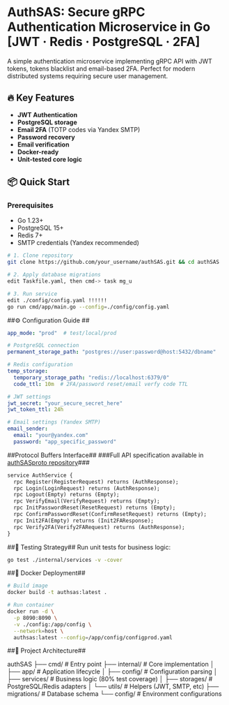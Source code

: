 # AuthSAS: Secure gRPC Authentication Microservice in Go [JWT · Redis · PostgreSQL · 2FA]

A simple authentication microservice implementing gRPC API with JWT tokens, tokens blacklist and email-based 2FA. Perfect for modern distributed systems requiring secure user management.

## 🔥 Key Features

- **JWT Authentication**
- **PostgreSQL storage**
- **Email 2FA** (TOTP codes via Yandex SMTP)
- **Password recovery**
- **Email verification**
- **Docker-ready**
- **Unit-tested core logic**

## 📦 Quick Start

### Prerequisites
- Go 1.23+
- PostgreSQL 15+
- Redis 7+
- SMTP credentials (Yandex recommended)

```bash
# 1. Clone repository
git clone https://github.com/your_username/authSAS.git && cd authSAS

# 2. Apply database migrations
edit Taskfile.yaml, then cmd-> task mg_u

# 3. Run service
edit ./config/config.yaml !!!!!!
go run cmd/app/main.go --config=./config/config.yaml
```

##⚙️ Configuration Guide ##
```yaml
app_mode: "prod"  # test/local/prod

# PostgreSQL connection
permanent_storage_path: "postgres://user:password@host:5432/dbname"

# Redis configuration
temp_storage:
  temporary_storage_path: "redis://localhost:6379/0"
  code_ttl: 10m  # 2FA/password reset/email verfy code TTL

# JWT settings
jwt_secret: "your_secure_secret_here"
jwt_token_ttl: 24h

# Email settings (Yandex SMTP)
email_sender:
  email: "your@yandex.com"
  password: "app_specific_password"
```

##Protocol Buffers Interface##
###Full API specification available in [authSASproto repository](https://github.com/BegunovDmitry/authSASproto)###
```protobuf
service AuthService {
  rpc Register(RegisterRequest) returns (AuthResponse);
  rpc Login(LoginRequest) returns (AuthResponse);
  rpc Logout(Empty) returns (Empty);
  rpc VerifyEmail(VerifyRequest) returns (Empty);
  rpc InitPasswordReset(ResetRequest) returns (Empty);
  rpc ConfirmPasswordReset(ConfirmResetRequest) returns (Empty);
  rpc Init2FA(Empty) returns (Init2FAResponse);
  rpc Verify2FA(Verify2FARequest) returns (AuthResponse);
}
```

##🧪 Testing Strategy##
Run unit tests for business logic:
```bash
go test ./internal/services -v -cover
```

##🐳 Docker Deployment##
```bash
# Build image
docker build -t authsas:latest .

# Run container
docker run -d \
  -p 8090:8090 \
  -v ./config:/app/config \
  --network=host \
  authsas:latest --config=/app/config/configprod.yaml
```

##📂 Project Architecture##

authSAS
├── cmd/               # Entry point
├── internal/          # Core implementation
│   ├── app/           # Application lifecycle
│   ├── config/        # Configuration parsing
│   ├── services/      # Business logic (80% test coverage)
│   ├── storages/      # PostgreSQL/Redis adapters
│   └── utils/         # Helpers (JWT, SMTP, etc)
├── migrations/        # Database schema
└── config/            # Environment configurations

